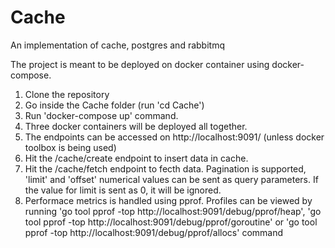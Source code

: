 # Cache
An implementation of cache, postgres and rabbitmq

The project is meant to be deployed on docker container using docker-compose.

1. Clone the repository 
2. Go inside the Cache folder (run 'cd Cache')
3. Run 'docker-compose up' command.
4. Three docker containers will be deployed all together.
5. The endpoints can be accessed on http://localhost:9091/ (unless docker toolbox is being used)
6. Hit the /cache/create endpoint to insert data in cache.
7. Hit the /cache/fetch endpoint to fecth data. Pagination is supported, 'limit' and 'offset' numerical values can be sent as query parameters. If the value for limit is sent as 0, it will be ignored.
8. Performace metrics is handled using pprof. Profiles can be viewed by running 'go tool pprof -top http://localhost:9091/debug/pprof/heap', 'go tool pprof -top http://localhost:9091/debug/pprof/goroutine' or 'go tool pprof -top http://localhost:9091/debug/pprof/allocs' command 
